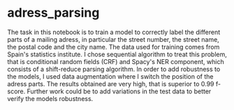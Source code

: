 # adress_parsing

The task in this notebook is to train a model to correctly label the different parts of a mailing adress, in particular the street number, the street name, the postal code and the city name. The data used for training comes from Spain's statistics institute. I chose sequential algorithm to treat this problem, that is conditional random fields (CRF) and Spacy's NER component, which consists of a shift-reduce parsing algorithm. In order to add robustness to the models, I used data augmentation where I switch the position of the adress parts. The results obtained are very high, that is superior to 0.99 f-score. Further work could be to add variations in the test data to better verify the models robustness. 
